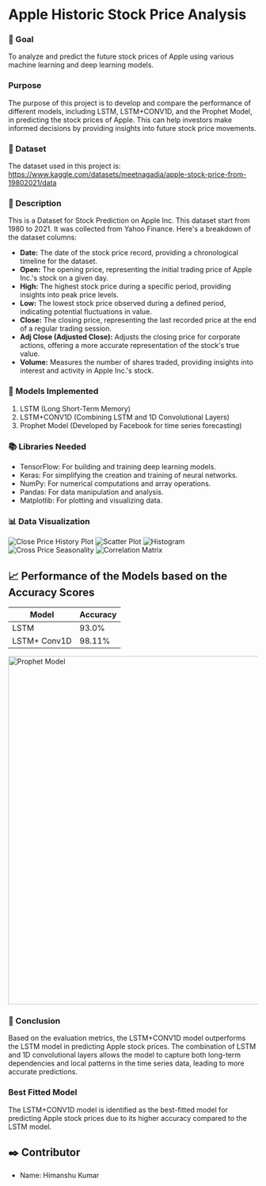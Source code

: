# **Apple Historic Stock Price Analysis**

### 🎯 Goal
To analyze and predict the future stock prices of Apple using various machine learning and deep learning models.

### Purpose
The purpose of this project is to develop and compare the performance of different models, including LSTM, LSTM+CONV1D, and the Prophet Model, in predicting the stock prices of Apple. This can help investors make informed decisions by providing insights into future stock price movements.

### 🧵 Dataset
The dataset used in this project is: https://www.kaggle.com/datasets/meetnagadia/apple-stock-price-from-19802021/data

### 🧾 Description
This is a Dataset for Stock Prediction on Apple Inc. This dataset start from 1980 to 2021. It was collected from Yahoo Finance. Here's a breakdown of the dataset columns:

- **Date:** The date of the stock price record, providing a chronological timeline for the dataset.
- **Open:** The opening price, representing the initial trading price of Apple Inc.'s stock on a given day.
- **High:** The highest stock price during a specific period, providing insights into peak price levels.
- **Low:** The lowest stock price observed during a defined period, indicating potential fluctuations in value.
- **Close:** The closing price, representing the last recorded price at the end of a regular trading session.
- **Adj Close (Adjusted Close):** Adjusts the closing price for corporate actions, offering a more accurate representation of the stock's true value.
- **Volume:** Measures the number of shares traded, providing insights into interest and activity in Apple Inc.'s stock.

### 🚀 Models Implemented
1. LSTM (Long Short-Term Memory)
2. LSTM+CONV1D (Combining LSTM and 1D Convolutional Layers)
3. Prophet Model (Developed by Facebook for time series forecasting)

### 📚 Libraries Needed
- TensorFlow: For building and training deep learning models.
- Keras: For simplifying the creation and training of neural networks.
- NumPy: For numerical computations and array operations.
- Pandas: For data manipulation and analysis.
- Matplotlib: For plotting and visualizing data.

### 📊 Data Visualization
![Close Price History Plot](https://github.com/user-attachments/assets/155d8d3a-f065-4f4b-b5b5-8b126694c22e)
![Scatter Plot](https://github.com/user-attachments/assets/562841ee-830a-4afa-ba55-074cebafae8c)
![Histogram](https://github.com/user-attachments/assets/cf71256a-3d2b-4293-98df-38cb90e97be7)
![Cross Price Seasonality](https://github.com/user-attachments/assets/a2532bcb-b137-41cb-98be-35704ddc1e86)
![Correlation Matrix](https://github.com/user-attachments/assets/d00419ed-4bc8-4f03-8e23-c8d52a503344)

## 📈 Performance of the Models based on the Accuracy Scores
| Model | Accuracy |
|-------|-------------|
| LSTM | 93.0% |
| LSTM+ Conv1D | 98.11% |
<img width="703" alt="Prophet Model" src="https://github.com/user-attachments/assets/1639d413-55a3-458f-b5f5-08e930d86385">

### 📢 Conclusion
Based on the evaluation metrics, the LSTM+CONV1D model outperforms the LSTM model in predicting Apple stock prices. The combination of LSTM and 1D convolutional layers allows the model to capture both long-term dependencies and local patterns in the time series data, leading to more accurate predictions.

### Best Fitted Model
The LSTM+CONV1D model is identified as the best-fitted model for predicting Apple stock prices due to its higher accuracy compared to the LSTM model.

## ✒️ Contributor
- Name: Himanshu Kumar